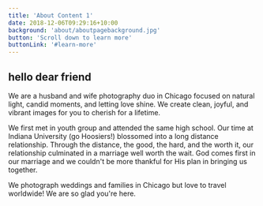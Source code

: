 ```yaml
---
title: 'About Content 1'
date: 2018-12-06T09:29:16+10:00
background: 'about/aboutpagebackground.jpg'
button: 'Scroll down to learn more'
buttonLink: '#learn-more'
---
```


## hello dear friend

We are a husband and wife photography duo in Chicago focused on natural light, candid moments, and letting love shine. We create clean, joyful, and vibrant images for you to cherish for a lifetime.

We first met in youth group and attended the same high school. Our time at Indiana University (go Hoosiers!) blossomed into a long distance relationship. Through the distance, the good, the hard, and the worth it, our relationship culminated in a marriage well worth the wait. God comes first in our marriage and we couldn't be more thankful for His plan in bringing us together. 

We photograph weddings and families in Chicago but love to travel worldwide! We are so glad you're here.

